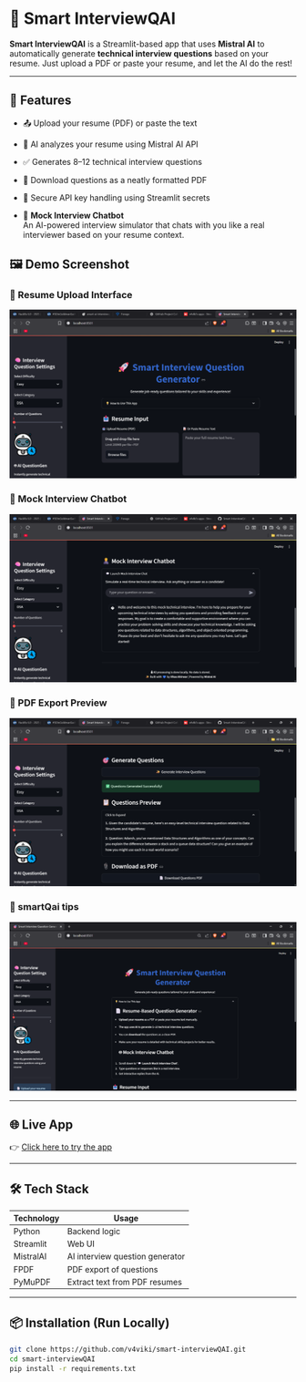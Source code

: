 # 🤖 Smart InterviewQAI

**Smart InterviewQAI** is a Streamlit-based app that uses **Mistral AI** to automatically generate **technical interview questions** based on your resume. Just upload a PDF or paste your resume, and let the AI do the rest!

---

## 🚀 Features

- 📤 Upload your resume (PDF) or paste the text
- 🎯 AI analyzes your resume using Mistral AI API
- ✅ Generates 8–12 technical interview questions
- 📄 Download questions as a neatly formatted PDF
- 🔐 Secure API key handling using Streamlit secrets

- 💬 **Mock Interview Chatbot**  
  An AI-powered interview simulator that chats with you like a real interviewer based on your resume context.


## 🖼️ Demo Screenshot


### 📄 Resume Upload Interface
![Resume Upload](./assets/interface.png)

### 💬 Mock Interview Chatbot
![Chatbot](./assets/Mock.png)

### 📝 PDF Export Preview
![PDF](./assets/Pdf.png)

### 📝 smartQai tips
![PDF](./assets/tips.png)

---

## 🌐 Live App

👉 [Click here to try the app](https://smartai-interviewq.streamlit.app/)

---

## 🛠️ Tech Stack

| Technology    | Usage                          |
|---------------|---------------------------------|
| Python        | Backend logic                  |
| Streamlit     | Web UI                         |
| MistralAI     | AI interview question generator |
| FPDF          | PDF export of questions         |
| PyMuPDF       | Extract text from PDF resumes   |

---

## 📦 Installation (Run Locally)

```bash
git clone https://github.com/v4viki/smart-interviewQAI.git
cd smart-interviewQAI
pip install -r requirements.txt
